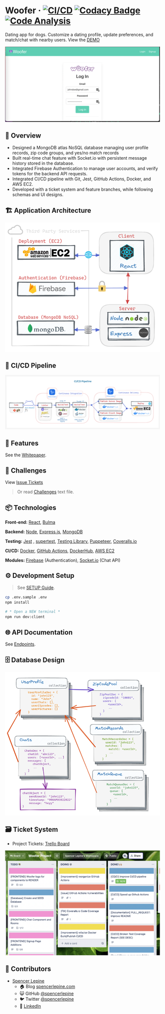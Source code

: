 # Woofer &middot; [![CI/CD](https://github.com/spencerlepine/woofer/workflows/CI%2FCD/badge.svg)](https://github.com/spencerlepine/woofer/actions/workflows/production.yml) [![Codacy Badge](https://app.codacy.com/project/badge/Coverage/345a8ceb0a7d404a841395b125cb4c41)](https://www.codacy.com/gh/spencerlepine/woofer/dashboard?utm_source=github.com&utm_medium=referral&utm_content=spencerlepine/woofer&utm_campaign=Badge_Coverage) [![Code Analysis](https://github.com/spencerlepine/woofer/workflows/Code%20Analysis/badge.svg)](https://github.com/spencerlepine/woofer/actions/workflows/code-analysis.yml)

Dating app for dogs. Customize a dating profile, update preferences, and match/chat with nearby users. View the [DEMO](https://bit.ly/woofer-demo)

[![Demo GIF](./resources/assets/demo.gif)](https://bit.ly/woofer-demo)

## 🎯 Overview

- Designed a MongoDB atlas NoSQL database managing user profile records, zip code groups, and yes/no match records
- Built real-time chat feature with Socket.io with persistent message history stored in the database.
- Integrated Firebase Authentication to manage user accounts, and verify tokens for the backend API requests.
- Integrated CI/CD pipeline with Git, Jest, GitHub Actions, Docker, and AWS EC2.
- Developed with a ticket system and feature branches, while following schemas and UI designs.

## 🏗️ Application Architecture

![Deployment Architecture](./resources/assets/Project_Deployment.png)

## 🤖 CI/CD Pipeline

![CI/CD Pipeline Diagram](./resources/assets/CI_CD_PIPELINE.png)

## 🌟 Features

See the [Whitepaper](./resources/WOOFER_WHITEPAPER.pdf).

## 🤔 Challenges

View [Issue Tickets](https://github.com/spencerlepine/woofer/issues?q=is%3Aopen+is%3Aissue+label%3AChallenge)

> Or read [Challenges](./resources/challenges.txt) text file.

## 📦 Technologies

**Front-end:** [React](https://github.com/facebook/react/), [Bulma](https://github.com/jgthms/bulma)

**Backend:** [Node](https://nodejs.org/), [Express.js](http://expressjs.com/), [MongoDB](https://docs.mongodb.com/)

**Testing:** [Jest](https://jestjs.io/) , [supertest](https://github.com/visionmedia/supertest), [Testing Library](https://testing-library.com/docs/react-testing-library/intro/), [Puppeteer](https://pptr.dev/), [Coveralls.io](https://coveralls.io/)

**CI/CD:** [Docker](https://docs.docker.com/), [GitHub Actions](https://docs.github.com/en/actions), [DockerHub](https://hub.docker.com/), [AWS EC2](https://aws.amazon.com/ec2/)

**Modules:** [Firebase](https://firebase.google.com/) (Authentication), [Socket.io](https://socket.io/) (Chat API)

## ⚙️ Development Setup

> See [SETUP Guide](./resources/WOOFER_SETUP_GUIDE.md).

```sh
cp .env.sample .env
npm install
```

```sh
# * Open a NEW terminal *
npm run dev:client
```

## 🌐 API Documentation

See [Endpoints](./resources/WOOFER_API.md).

## 🗄 Database Design

![Database Design](./resources/assets/Database_Design.png)

## 🗃️ Ticket System

- Project Tickets: [Trello Board](https://trello.com/b/tYtdHAT5/woofer-project)

![Trello Tickets Screenshot](./resources/assets/Trello_Board_Tickets.png)

## 🚀 Contributors

- [Spencer Lepine](https://github.com/spencerlepine)
  - 🏠 Blog [spencerlepine.com](https://www.spencerlepine.com)
  - 😺 GitHub [@spencerlepine](https://github.com/spencerlepine)
  - 🐦 Twitter [@spencerlepine](http://twitter.com/spencerlepine)
  - 💼 [LinkedIn](https://www.linkedin.com/in/spencer-lepine)
